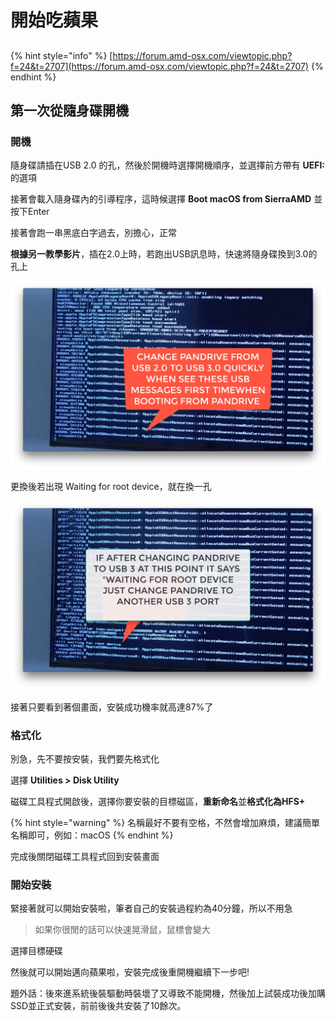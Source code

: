 # 開始吃蘋果

## 

{% hint style="info" %}
[https://forum.amd-osx.com/viewtopic.php?f=24&t=2707](https://forum.amd-osx.com/viewtopic.php?f=24&t=2707)
{% endhint %}

## 第一次從隨身碟開機

### 開機

隨身碟請插在USB 2.0 的孔，然後於開機時選擇開機順序，並選擇前方帶有 **UEFI:** 的選項



接著會載入隨身碟內的引導程序，這時候選擇 **Boot macOS from SierraAMD** 並按下Enter



接著會跑一串黑底白字過去，別擔心，正常



**根據另一教學影片**，插在2.0上時，若跑出USB訊息時，快速將隨身碟換到3.0的孔上

![](../.gitbook/assets/usb2to3_1.png)

更換後若出現 Waiting for root device，就在換一孔

![](../.gitbook/assets/usb2to3_2.png)

接著只要看到著個畫面，安裝成功機率就高達87%了



### 格式化

別急，先不要按安裝，我們要先格式化



選擇 **Utilities &gt; Disk Utility**



磁碟工具程式開啟後，選擇你要安裝的目標磁區，**重新命名**並**格式化為HFS+**

{% hint style="warning" %}
名稱最好不要有空格，不然會增加麻煩，建議簡單名稱即可，例如：macOS
{% endhint %}



完成後關閉磁碟工具程式回到安裝畫面



### 開始安裝

緊接著就可以開始安裝啦，筆者自己的安裝過程約為40分鐘，所以不用急

> 如果你很閒的話可以快速晃滑鼠，鼠標會變大



選擇目標硬碟



然後就可以開始邁向蘋果啦，安裝完成後重開機繼續下一步吧!



題外話：後來進系統後裝驅動時裝壞了又導致不能開機，然後加上試裝成功後加購SSD並正式安裝，前前後後共安裝了10餘次。

